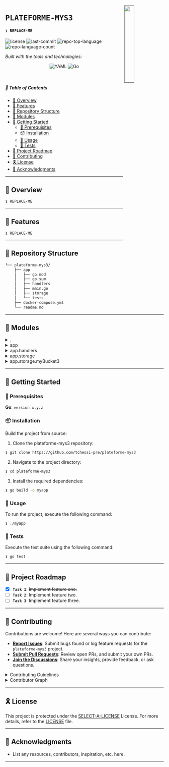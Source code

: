 [<img src="LLM" align="right" width="25%" padding-right="350">]()

# `PLATEFORME-MYS3`

#### <code>❯ REPLACE-ME</code>

<p align="left">
	<img src="https://img.shields.io/github/license/tchessi-pre/plateforme-mys3?style=flat&logo=opensourceinitiative&logoColor=white&color=0080ff" alt="license">
	<img src="https://img.shields.io/github/last-commit/tchessi-pre/plateforme-mys3?style=flat&logo=git&logoColor=white&color=0080ff" alt="last-commit">
	<img src="https://img.shields.io/github/languages/top/tchessi-pre/plateforme-mys3?style=flat&color=0080ff" alt="repo-top-language">
	<img src="https://img.shields.io/github/languages/count/tchessi-pre/plateforme-mys3?style=flat&color=0080ff" alt="repo-language-count">
</p>
<p align="left">
		<em>Built with the tools and technologies:</em>
</p>
<p align="center">
	<img src="https://img.shields.io/badge/YAML-CB171E.svg?style=flat&logo=YAML&logoColor=white" alt="YAML">
	<img src="https://img.shields.io/badge/Go-00ADD8.svg?style=flat&logo=Go&logoColor=white" alt="Go">
</p>

<br>

##### 🔗 Table of Contents

- [📍 Overview](#-overview)
- [👾 Features](#-features)
- [📂 Repository Structure](#-repository-structure)
- [🧩 Modules](#-modules)
- [🚀 Getting Started](#-getting-started)
  - [🔖 Prerequisites](#-prerequisites)
  - [📦 Installation](#-installation)
  - [🤖 Usage](#-usage)
  - [🧪 Tests](#-tests)
- [📌 Project Roadmap](#-project-roadmap)
- [🤝 Contributing](#-contributing)
- [🎗 License](#-license)
- [🙌 Acknowledgments](#-acknowledgments)

---

## 📍 Overview

<code>❯ REPLACE-ME</code>

---

## 👾 Features

<code>❯ REPLACE-ME</code>

---

## 📂 Repository Structure

```sh
└── plateforme-mys3/
    ├── app
    │   ├── go.mod
    │   ├── go.sum
    │   ├── handlers
    │   ├── main.go
    │   ├── storage
    │   └── tests
    ├── docker-compose.yml
    └── readme.md
```

---

## 🧩 Modules

<details closed><summary>.</summary>

| File                                                                                              | Summary                   |
| ------------------------------------------------------------------------------------------------- | ------------------------- |
| [docker-compose.yml](https://github.com/tchessi-pre/plateforme-mys3/blob/main/docker-compose.yml) | <code>❯ REPLACE-ME</code> |

</details>

<details closed><summary>app</summary>

| File                                                                            | Summary                   |
| ------------------------------------------------------------------------------- | ------------------------- |
| [go.sum](https://github.com/tchessi-pre/plateforme-mys3/blob/main/app/go.sum)   | <code>❯ REPLACE-ME</code> |
| [go.mod](https://github.com/tchessi-pre/plateforme-mys3/blob/main/app/go.mod)   | <code>❯ REPLACE-ME</code> |
| [main.go](https://github.com/tchessi-pre/plateforme-mys3/blob/main/app/main.go) | <code>❯ REPLACE-ME</code> |

</details>

<details closed><summary>app.handlers</summary>

| File                                                                                                       | Summary                   |
| ---------------------------------------------------------------------------------------------------------- | ------------------------- |
| [create_bucket.go](https://github.com/tchessi-pre/plateforme-mys3/blob/main/app/handlers/create_bucket.go) | <code>❯ REPLACE-ME</code> |
| [delete_file.go](https://github.com/tchessi-pre/plateforme-mys3/blob/main/app/handlers/delete_file.go)     | <code>❯ REPLACE-ME</code> |
| [download_file.go](https://github.com/tchessi-pre/plateforme-mys3/blob/main/app/handlers/download_file.go) | <code>❯ REPLACE-ME</code> |
| [utils.go](https://github.com/tchessi-pre/plateforme-mys3/blob/main/app/handlers/utils.go)                 | <code>❯ REPLACE-ME</code> |
| [upload_file.go](https://github.com/tchessi-pre/plateforme-mys3/blob/main/app/handlers/upload_file.go)     | <code>❯ REPLACE-ME</code> |
| [list_files.go](https://github.com/tchessi-pre/plateforme-mys3/blob/main/app/handlers/list_files.go)       | <code>❯ REPLACE-ME</code> |

</details>

<details closed><summary>app.storage</summary>

| File                                                                                          | Summary                   |
| --------------------------------------------------------------------------------------------- | ------------------------- |
| [storage.go](https://github.com/tchessi-pre/plateforme-mys3/blob/main/app/storage/storage.go) | <code>❯ REPLACE-ME</code> |

</details>

<details closed><summary>app.storage.myBucket3</summary>

| File                                                                                                | Summary                   |
| --------------------------------------------------------------------------------------------------- | ------------------------- |
| [myObject](https://github.com/tchessi-pre/plateforme-mys3/blob/main/app/storage/myBucket3/myObject) | <code>❯ REPLACE-ME</code> |

</details>

---

## 🚀 Getting Started

### 🔖 Prerequisites

**Go**: `version x.y.z`

### 📦 Installation

Build the project from source:

1. Clone the plateforme-mys3 repository:

```sh
❯ git clone https://github.com/tchessi-pre/plateforme-mys3
```

2. Navigate to the project directory:

```sh
❯ cd plateforme-mys3
```

3. Install the required dependencies:

```sh
❯ go build -o myapp
```

### 🤖 Usage

To run the project, execute the following command:

```sh
❯ ./myapp
```

### 🧪 Tests

Execute the test suite using the following command:

```sh
❯ go test
```

---

## 📌 Project Roadmap

- [x] **`Task 1`**: <strike>Implement feature one.</strike>
- [ ] **`Task 2`**: Implement feature two.
- [ ] **`Task 3`**: Implement feature three.

---

## 🤝 Contributing

Contributions are welcome! Here are several ways you can contribute:

- **[Report Issues](https://github.com/tchessi-pre/plateforme-mys3/issues)**: Submit bugs found or log feature requests for the `plateforme-mys3` project.
- **[Submit Pull Requests](https://github.com/tchessi-pre/plateforme-mys3/blob/main/CONTRIBUTING.md)**: Review open PRs, and submit your own PRs.
- **[Join the Discussions](https://github.com/tchessi-pre/plateforme-mys3/discussions)**: Share your insights, provide feedback, or ask questions.

<details closed>
<summary>Contributing Guidelines</summary>

1. **Fork the Repository**: Start by forking the project repository to your github account.
2. **Clone Locally**: Clone the forked repository to your local machine using a git client.
   ```sh
   git clone https://github.com/tchessi-pre/plateforme-mys3
   ```
3. **Create a New Branch**: Always work on a new branch, giving it a descriptive name.
   ```sh
   git checkout -b new-feature-x
   ```
4. **Make Your Changes**: Develop and test your changes locally.
5. **Commit Your Changes**: Commit with a clear message describing your updates.
   ```sh
   git commit -m 'Implemented new feature x.'
   ```
6. **Push to github**: Push the changes to your forked repository.
   ```sh
   git push origin new-feature-x
   ```
7. **Submit a Pull Request**: Create a PR against the original project repository. Clearly describe the changes and their motivations.
8. **Review**: Once your PR is reviewed and approved, it will be merged into the main branch. Congratulations on your contribution!
</details>

<details closed>
<summary>Contributor Graph</summary>
<br>
<p align="left">
   <a href="https://github.com{/tchessi-pre/plateforme-mys3/}graphs/contributors">
      <img src="https://contrib.rocks/image?repo=tchessi-pre/plateforme-mys3">
   </a>
</p>
</details>

---

## 🎗 License

This project is protected under the [SELECT-A-LICENSE](https://choosealicense.com/licenses) License. For more details, refer to the [LICENSE](https://choosealicense.com/licenses/) file.

---

## 🙌 Acknowledgments

- List any resources, contributors, inspiration, etc. here.

---
